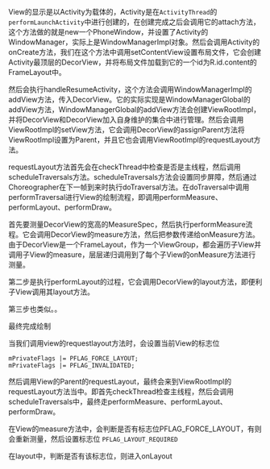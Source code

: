 View的显示是以Activity为载体的，Activity是在`ActivityThread`的`performLaunchActivity`中进行创建的，在创建完成之后会调用它的attach方法，这个方法做的就是new一个PhoneWindow，并设置了Activity的WindowManager，实际上是WindowManagerImpl对象。然后会调用Activity的onCreate方法，我们在这个方法中调用setContentView设置布局文件，它会创建Activity最顶层的DecorView，并将布局文件加载到它的一个id为R.id.content的FrameLayout中。

然后会执行handleResumeActivity，这个方法会调用WindowManagerImpl的addView方法，传入DecorView。它的实际实现是WindowManagerGlobal的addView方法，WindowManagerGlobal的addView方法会创建ViewRootImpl，并将DecorView和DecorView加入自身维护的集合中进行管理。然后会调用ViewRootImpl的setView方法，它会调用DecorView的assignParent方法将ViewRootImpl设置为Parent，并且它也会调用ViewRootImpl的requestLayout方法。

requestLayout方法首先会在checkThread中检查是否是主线程，然后调用scheduleTraversals方法。scheduleTraversals方法会设置同步屏障，然后通过Choreographer在下一帧到来时执行doTraversal方法。在doTraversal中调用performTraversal进行View的绘制流程，即调用performMeasure、performLayout、performDraw。

首先要测量DecorView的宽高的MeasureSpec，然后执行performMeasure流程。它会调用DecorView的measure方法，然后把参数传递给onMeasure方法。由于DecorView是一个FrameLayout，作为一个ViewGroup，都会遍历子View并调用子View的measure，层层递归调用到了每个子View的onMeasure方法进行测量。

第二步是执行performLayout的过程，它会调用DecorView的layout方法，即便利子View调用其layout方法。

第三步也类似。。

最终完成绘制

当我们调用view的requestlayout方法时，会设置当前View的标志位

```
mPrivateFlags |= PFLAG_FORCE_LAYOUT;
mPrivateFlags |= PFLAG_INVALIDATED;
```

然后调用View的Parent的requestLayout，最终会来到ViewRootImpl的requestLayout方法当中。即首先checkThread检查主线程，然后会调用scheduleTraversals中，最终走performMeasure、performLayout、performDraw。

在View的measure方法中，会判断是否有标志位PFLAG_FORCE_LAYOUT，有则会重新测量，然后设置标志位 `PFLAG_LAYOUT_REQUIRED`

在layout中，判断是否有该标志位，则进入onLayout

 













